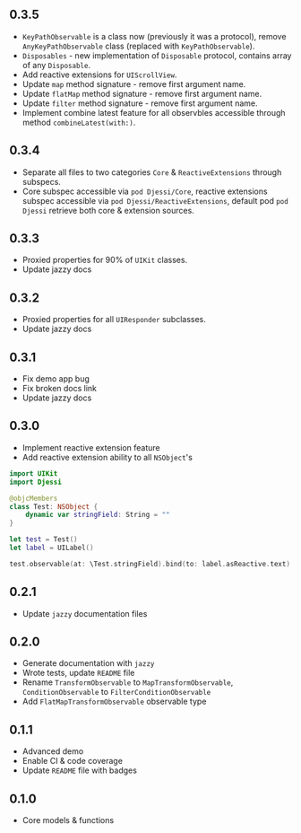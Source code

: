 0.3.5
---------

* `KeyPathObservable` is a class now (previously it was a protocol), remove `AnyKeyPathObservable` class (replaced with `KeyPathObservable`).
*  `Disposables` - new implementation of `Disposable` protocol, contains array of any `Disposable`.
* Add reactive extensions for `UIScrollView`.
* Update `map` method signature - remove first argument name.
* Update `flatMap` method signature - remove first argument name.
* Update `filter` method signature - remove first argument name.
* Implement combine latest feature for all observbles accessible through method `combineLatest(with:)`.

0.3.4
---------

* Separate all files to two categories `Core` & `ReactiveExtensions` through subspecs.
* Core subspec accessible via `pod Djessi/Core`, reactive extensions subspec accessible via `pod Djessi/ReactiveExtensions`, default pod `pod Djessi` retrieve both core & extension sources.

0.3.3
---------

* Proxied properties for 90% of `UIKit` classes.
* Update jazzy docs

0.3.2
---------

* Proxied properties for all `UIResponder` subclasses.
* Update jazzy docs

0.3.1
---------

* Fix demo app bug
* Fix broken docs link
* Update jazzy docs

0.3.0
---------

* Implement reactive extension feature
* Add reactive extension ability to all `NSObject`'s

```swift
import UIKit
import Djessi

@objcMembers
class Test: NSObject {
    dynamic var stringField: String = ""
}

let test = Test()
let label = UILabel()

test.observable(at: \Test.stringField).bind(to: label.asReactive.text)
```

0.2.1
---------

* Update `jazzy` documentation files

0.2.0
---------

* Generate documentation with `jazzy`
* Wrote tests, update `README` file
* Rename `TransformObservable` to `MapTransformObservable`, `ConditionObservable` to `FilterConditionObservable`
* Add `FlatMapTransformObservable` observable type

0.1.1
---------

* Advanced demo
* Enable CI & code coverage
* Update `README` file with badges

0.1.0
---------

* Core models & functions

